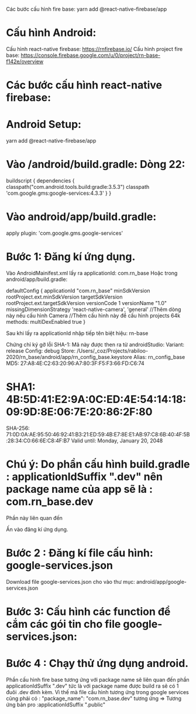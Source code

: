 Các bước cấu hình fire base:
yarn add @react-native-firebase/app

# Cấu hình Android:

Cấu hình react-native firebase: https://rnfirebase.io/
Cấu hình project fire base: https://console.firebase.google.com/u/0/project/rn-base-f142e/overview

# Các bước cấu hình react-native firebase:

# Android Setup:

yarn add @react-native-firebase/app

# Vào /android/build.gradle: Dòng 22:

buildscript {
dependencies {
classpath("com.android.tools.build:gradle:3.5.3")
classpath 'com.google.gms:google-services:4.3.3'
}
}

# Vào android/app/build.gradle:

apply plugin: 'com.google.gms.google-services'

# Bước 1: Đăng kí ứng dụng.

Vào AndroidMainifest.xml lấy ra applicationId: com.rn_base
<manifest xmlns:android="http://schemas.android.com/apk/res/android" package="com.rn_base">
Hoặc trong android/app/build.gradle:

defaultConfig {
applicationId "com.rn_base"
minSdkVersion rootProject.ext.minSdkVersion
targetSdkVersion rootProject.ext.targetSdkVersion
versionCode 1
versionName "1.0"
missingDimensionStrategy 'react-native-camera', 'general' //Thêm dòng này nếu cấu hình Camera
//Thêm cấu hình này để cấu hình projects 64k methods:
multiDexEnabled true
}

Sau khi lấy ra applicationId nhập tiếp tên biệt hiệu: rn-base

Chứng chỉ ký gỡ lỗi SHA-1:
Mã này được then ra từ androidStudio:
Variant: release
Config: debug
Store: /Users/\_coz/Projects/rabiloo-2020/rn_base/android/app/rn_config_base.keystore
Alias: rn_config_base
MD5: 27:A8:4E:C2:63:20:96:A7:80:3F:F5:F3:66:FD:C6:74

# SHA1: 4B:5D:41:E2:9A:0C:ED:4E:54:14:18:09:9D:8E:06:7E:20:86:2F:80

SHA-256: 71:0D:0A:AE:95:50:46:92:41:B3:21:ED:59:4B:E7:8E:E1:AB:97:C8:6B:40:4F:5B:28:34:C0:66:6E:C8:4F:B7
Valid until: Monday, January 20, 2048

# Chú ý: Do phần cấu hình build.gradle : applicationIdSuffix ".dev" nên package name của app sẽ là : com.rn_base.dev

Phần này liên quan đến

Ấn vào đăng kí ứng dụng.

# Bước 2 : Đăng kí file cấu hình: google-services.json

Download file google-services.json cho vào thư mục: android/app/google-services.json

# Bước 3: Cấu hình các function để cắm các gói tin cho file google-services.json:

# Bước 4 : Chạy thử ứng dụng android.

Phần cấu hình fire base tương ứng với package name sẽ liên quan đến phần applicationIdSuffix ".dev" tức là với package name được build ra sẽ có 1 đuôi .dev đính kèm.
Vì thế mà file cấu hình tương ứng trong google services cũng phải có : "package_name": "com.rn_base.dev" tương ứng => Tương ứng bản pro :applicationIdSuffix ".public"
